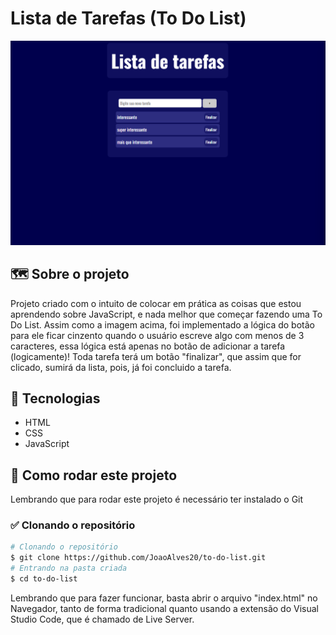 # Lista de Tarefas (To Do List)

![alt text](./images/image.png)

## 🗺️ Sobre o projeto

Projeto criado com o intuito de colocar em prática as coisas que estou aprendendo sobre JavaScript, e nada melhor que começar fazendo uma To Do List. Assim como a imagem acima, foi implementado a lógica do botão para ele ficar cinzento quando o usuário escreve algo com menos de 3 caracteres, essa lógica está apenas no botão de adicionar a tarefa (logicamente)! Toda tarefa terá um botão "finalizar", que assim que for clicado, sumirá da lista, pois, já foi concluido a tarefa.

## 🔨 Tecnologias

- HTML
- CSS
- JavaScript

## 🚀 Como rodar este projeto

Lembrando que para rodar este projeto é necessário ter instalado o Git

### ✅ Clonando o repositório

```bash
# Clonando o repositório
$ git clone https://github.com/JoaoAlves20/to-do-list.git
# Entrando na pasta criada
$ cd to-do-list
```

Lembrando que para fazer funcionar, basta abrir o arquivo "index.html" no Navegador, tanto de forma tradicional quanto usando a extensão do Visual Studio Code, que é chamado de Live Server.